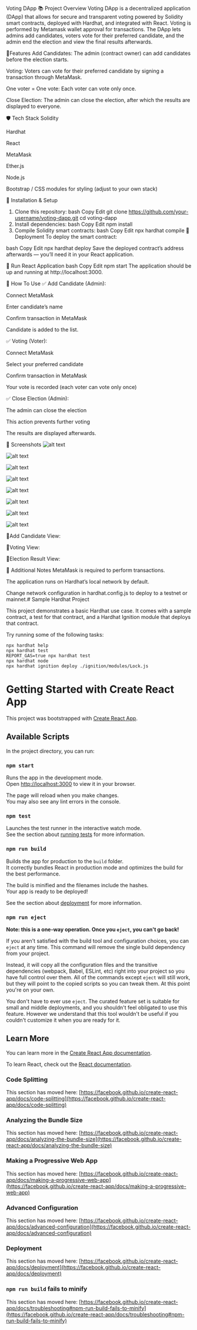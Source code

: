 Voting DApp
📚 Project Overview
Voting DApp is a decentralized application (DApp) that allows for secure and transparent voting powered by Solidity smart contracts, deployed with Hardhat, and integrated with React.
Voting is performed by Metamask wallet approval for transactions.
The DApp lets admins add candidates, voters vote for their preferred candidate, and the admin end the election and view the final results afterwards.

🔹Features
Add Candidates: The admin (contract owner) can add candidates before the election starts.

Voting: Voters can vote for their preferred candidate by signing a transaction through MetaMask.

One voter = One vote: Each voter can vote only once.

Close Election: The admin can close the election, after which the results are displayed to everyone.

🛡 Tech Stack
Solidity

Hardhat

React

MetaMask

Ether.js

Node.js

Bootstrap / CSS modules for styling (adjust to your own stack)

🔹 Installation & Setup
1. Clone this repository:
bash
Copy
Edit
git clone https://github.com/your-username/voting-dapp.git
cd voting-dapp
2. Install dependencies:
bash
Copy
Edit
npm install
3. Compile Solidity smart contracts:
bash
Copy
Edit
npx hardhat compile
🔹 Deployment
To deploy the smart contract:

bash
Copy
Edit
npx hardhat deploy
Save the deployed contract’s address afterwards — you’ll need it in your React application.

🔹 Run React Application
bash
Copy
Edit
npm start
The application should be up and running at http://localhost:3000.

🔹 How To Use
✅ Add Candidate (Admin):

Connect MetaMask

Enter candidate’s name

Confirm transaction in MetaMask

Candidate is added to the list.

✅ Voting (Voter):

Connect MetaMask

Select your preferred candidate

Confirm transaction in MetaMask

Your vote is recorded (each voter can vote only once)

✅ Close Election (Admin):

The admin can close the election

This action prevents further voting

The results are displayed afterwards.

🔹 Screenshots
![alt text](<artifacts/SCREENSHOTS/Screenshot 2025-05-27 171550.png>)

![alt text](<artifacts/SCREENSHOTS/Screenshot 2025-05-27 171613.png>)

![alt text](<artifacts/SCREENSHOTS/Screenshot 2025-05-27 171717.png>)

![alt text](<artifacts/SCREENSHOTS/Screenshot 2025-05-27 171751.png>)

![alt text](<artifacts/SCREENSHOTS/Screenshot 2025-05-27 171814.png>)

![alt text](<artifacts/SCREENSHOTS/Screenshot 2025-05-27 171832.png>)

![alt text](<artifacts/SCREENSHOTS/Screenshot 2025-05-27 171903.png>)

![alt text](<artifacts/SCREENSHOTS/Screenshot 2025-05-27 172245.png>)


🔹Add Candidate View:

🔹Voting View:

🔹Election Result View:

🔹 Additional Notes
MetaMask is required to perform transactions.

The application runs on Hardhat’s local network by default.

Change network configuration in hardhat.config.js to deploy to a testnet or mainnet.# Sample Hardhat Project

This project demonstrates a basic Hardhat use case. It comes with a sample contract, a test for that contract, and a Hardhat Ignition module that deploys that contract.

Try running some of the following tasks:

```shell
npx hardhat help
npx hardhat test
REPORT_GAS=true npx hardhat test
npx hardhat node
npx hardhat ignition deploy ./ignition/modules/Lock.js
```
# Getting Started with Create React App

This project was bootstrapped with [Create React App](https://github.com/facebook/create-react-app).

## Available Scripts

In the project directory, you can run:

### `npm start`

Runs the app in the development mode.\
Open [http://localhost:3000](http://localhost:3000) to view it in your browser.

The page will reload when you make changes.\
You may also see any lint errors in the console.

### `npm test`

Launches the test runner in the interactive watch mode.\
See the section about [running tests](https://facebook.github.io/create-react-app/docs/running-tests) for more information.

### `npm run build`

Builds the app for production to the `build` folder.\
It correctly bundles React in production mode and optimizes the build for the best performance.

The build is minified and the filenames include the hashes.\
Your app is ready to be deployed!

See the section about [deployment](https://facebook.github.io/create-react-app/docs/deployment) for more information.

### `npm run eject`

**Note: this is a one-way operation. Once you `eject`, you can't go back!**

If you aren't satisfied with the build tool and configuration choices, you can `eject` at any time. This command will remove the single build dependency from your project.

Instead, it will copy all the configuration files and the transitive dependencies (webpack, Babel, ESLint, etc) right into your project so you have full control over them. All of the commands except `eject` will still work, but they will point to the copied scripts so you can tweak them. At this point you're on your own.

You don't have to ever use `eject`. The curated feature set is suitable for small and middle deployments, and you shouldn't feel obligated to use this feature. However we understand that this tool wouldn't be useful if you couldn't customize it when you are ready for it.

## Learn More

You can learn more in the [Create React App documentation](https://facebook.github.io/create-react-app/docs/getting-started).

To learn React, check out the [React documentation](https://reactjs.org/).

### Code Splitting

This section has moved here: [https://facebook.github.io/create-react-app/docs/code-splitting](https://facebook.github.io/create-react-app/docs/code-splitting)

### Analyzing the Bundle Size

This section has moved here: [https://facebook.github.io/create-react-app/docs/analyzing-the-bundle-size](https://facebook.github.io/create-react-app/docs/analyzing-the-bundle-size)

### Making a Progressive Web App

This section has moved here: [https://facebook.github.io/create-react-app/docs/making-a-progressive-web-app](https://facebook.github.io/create-react-app/docs/making-a-progressive-web-app)

### Advanced Configuration

This section has moved here: [https://facebook.github.io/create-react-app/docs/advanced-configuration](https://facebook.github.io/create-react-app/docs/advanced-configuration)

### Deployment

This section has moved here: [https://facebook.github.io/create-react-app/docs/deployment](https://facebook.github.io/create-react-app/docs/deployment)

### `npm run build` fails to minify

This section has moved here: [https://facebook.github.io/create-react-app/docs/troubleshooting#npm-run-build-fails-to-minify](https://facebook.github.io/create-react-app/docs/troubleshooting#npm-run-build-fails-to-minify)
